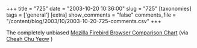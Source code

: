 +++
title = "725"
date = "2003-10-20 10:36:00"
slug = "725"
[taxonomies]
tags = ['general']
[extra]
show_comments = "false"
comments_file = "/content/blog/2003/10/2003-10-20-725-comments.csv"
+++

The completely unbiased [Mozilla Firebird Browser Comparison Chart](http://website-beta.mozilla.org/products/firebird/compare/) (via [Cheah Chu Yeow](http://blog.codefront.net/archives/2003/10/15/comparing_mozilla_firebird_with_other_browsers.php) )
